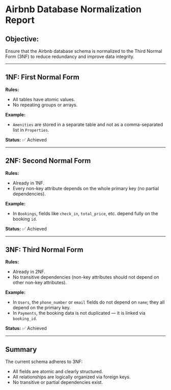 # Airbnb Database Normalization Report

## Objective:
Ensure that the Airbnb database schema is normalized to the Third Normal Form (3NF) to reduce redundancy and improve data integrity.

---

## 1NF: First Normal Form

**Rules:**
- All tables have atomic values.
- No repeating groups or arrays.

**Example:**
- `Amenities` are stored in a separate table and not as a comma-separated list in `Properties`.

**Status:** ✅ Achieved

---

## 2NF: Second Normal Form

**Rules:**
- Already in 1NF.
- Every non-key attribute depends on the whole primary key (no partial dependencies).

**Example:**
- In `Bookings`, fields like `check_in`, `total_price`, etc. depend fully on the booking `id`.

**Status:** ✅ Achieved

---

## 3NF: Third Normal Form

**Rules:**
- Already in 2NF.
- No transitive dependencies (non-key attributes should not depend on other non-key attributes).

**Example:**
- In `Users`, the `phone_number` or `email` fields do not depend on `name`; they all depend on the primary key.
- In `Payments`, the booking data is not duplicated — it is linked via `booking_id`.

**Status:** ✅ Achieved

---

## Summary

The current schema adheres to 3NF:
- All fields are atomic and clearly structured.
- All relationships are logically organized via foreign keys.
- No transitive or partial dependencies exist.

